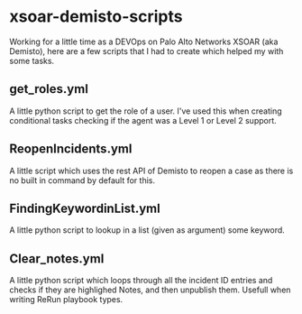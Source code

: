 # xsoar-demisto-scripts

Working for a little time as a DEVOps on Palo Alto Networks XSOAR (aka Demisto), here are a few scripts that I had to create which helped my with some tasks.

## get_roles.yml
A little python script to get the role of a user. I've used this when creating conditional tasks checking if the agent was a Level 1 or Level 2 support.


## ReopenIncidents.yml
A little script which uses the rest API of Demisto to reopen a case as there is no built in command by default for this.

## FindingKeywordinList.yml
A little python script to lookup in a list (given as argument) some keyword. 

## Clear_notes.yml
A little python script which loops through all the incident ID entries and checks if they are highlighed Notes, and then unpublish them. Usefull when writing ReRun playbook types. 


